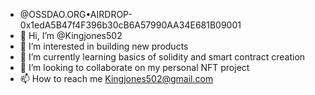 - @OSSDAO.ORG•AIRDROP-0x1edA5B47f4F396b30cB6A57990AA34E681B09001
- 👋 Hi, I’m @Kingjones502
- 👀 I’m interested in building new products
- 🌱 I’m currently learning basics of solidity and smart contract creation
- 💞️ I’m looking to collaborate on my personal NFT project
- 📫 How to reach me Kingjones502@gmail.com

<!---
Kingjones502/Kingjones502 is a ✨ special ✨ repository because its `README.md` (this file) appears on your GitHub profile.
You can click the Preview link to take a look at your changes.
--->
